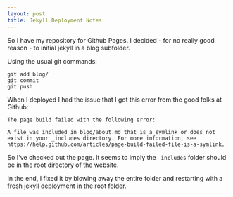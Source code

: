 ```yaml
---
layout: post
title: Jekyll Deployment Notes
---
```


So I have my repository for Github Pages.   I decided - for no really good reason - to initial jekyll in a blog subfolder.

Using the usual git commands:

```
git add blog/
git commit
git push
```

When I deployed I had the issue that I got this error from the good folks at Github:

```
The page build failed with the following error:

A file was included in blog/about.md that is a symlink or does not exist in your _includes directory. For more information, see https://help.github.com/articles/page-build-failed-file-is-a-symlink.
```

So I've checked out the page.   It seems to imply the `_includes` folder should be in the root directory of the website.  

In the end, I fixed it by blowing away the entire folder and restarting with a fresh jekyll deployment in the root folder.



